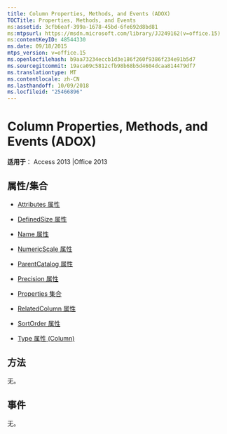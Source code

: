 ```yaml
---
title: Column Properties, Methods, and Events (ADOX)
TOCTitle: Properties, Methods, and Events
ms:assetid: 3cfb6eaf-399a-1678-45bd-6fe692d8bd81
ms:mtpsurl: https://msdn.microsoft.com/library/JJ249162(v=office.15)
ms:contentKeyID: 48544330
ms.date: 09/18/2015
mtps_version: v=office.15
ms.openlocfilehash: b9aa73234eccb1d3e186f260f9386f234e91b5d7
ms.sourcegitcommit: 19aca09c5812cfb98b68b5d4604dcaa814479df7
ms.translationtype: MT
ms.contentlocale: zh-CN
ms.lasthandoff: 10/09/2018
ms.locfileid: "25466896"
---
```

# <a name="column-properties-methods-and-events-adox"></a>Column Properties, Methods, and Events (ADOX)

**适用于**： Access 2013 |Office 2013


## <a name="propertiescollections"></a>属性/集合

- [Attributes 属性](attributes-property-adox.md)

- [DefinedSize 属性](definedsize-property-adox.md)

- [Name 属性](name-property-adox.md)

- [NumericScale 属性](numericscale-property-adox.md)

- [ParentCatalog 属性](parentcatalog-property-adox.md)

- [Precision 属性](precision-property-adox.md)

- [Properties 集合](properties-collection-ado.md)

- [RelatedColumn 属性](relatedcolumn-property-adox.md)

- [SortOrder 属性](sortorder-property-adox.md)

- [Type 属性 (Column)](https://msdn.microsoft.com/library/jj249169\(v=office.15\))

## <a name="methods"></a>方法

无。

## <a name="events"></a>事件

无。

